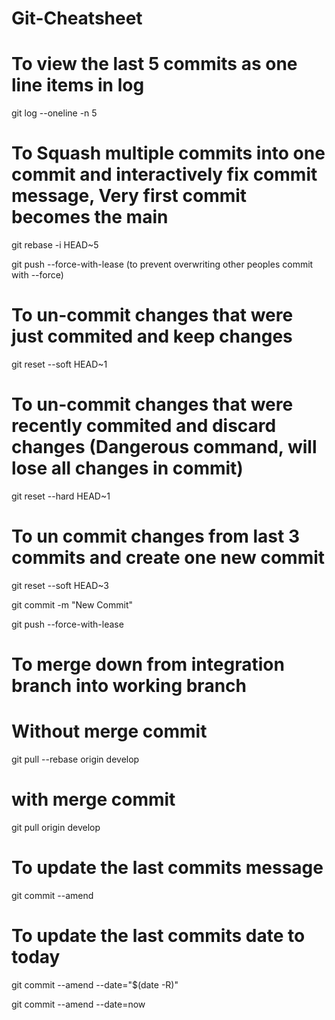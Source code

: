 # Git-Cheatsheet

# To view the last 5 commits as one line items in log
git log --oneline -n 5

# To Squash multiple commits into one commit and interactively fix commit message, Very first commit becomes the main
git rebase -i HEAD~5

git push --force-with-lease   (to prevent overwriting other peoples commit with --force)

# To un-commit changes that were just commited and keep changes
git reset --soft HEAD~1

# To un-commit changes that were recently commited and discard changes (Dangerous command, will lose all changes in commit)
git reset --hard HEAD~1

# To un commit changes from last 3 commits and create one new commit
git reset --soft HEAD~3

git commit -m "New Commit"

git push --force-with-lease

# To merge down from integration branch into working branch
# Without merge commit
git pull --rebase origin develop

# with merge commit
git pull origin develop

# To update the last commits message
git commit --amend

# To update the last commits date to today
git commit --amend --date="$(date -R)"

git commit --amend --date=now
